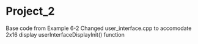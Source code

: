 # Project_2
Base code from Example 6-2
Changed user_interface.cpp to accomodate 2x16 display
   userInterfaceDisplayInit() function
   
